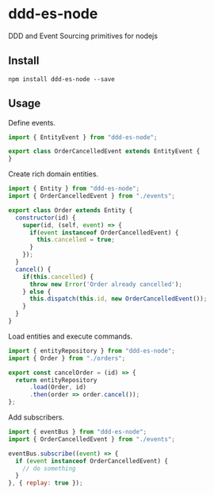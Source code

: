 # ddd-es-node

DDD and Event Sourcing primitives for nodejs

## Install

```shell
npm install ddd-es-node --save
```

## Usage

Define events.

```javascript
import { EntityEvent } from "ddd-es-node";

export class OrderCancelledEvent extends EntityEvent {
}
```

Create rich domain entities.

```javascript
import { Entity } from "ddd-es-node";
import { OrderCancelledEvent } from "./events";

export class Order extends Entity {
  constructor(id) {
    super(id, (self, event) => {
      if(event instanceof OrderCancelledEvent) {
        this.cancelled = true;
      }
    });
  }
  cancel() {
    if(this.cancelled) {
      throw new Error('Order already cancelled');
    } else {
      this.dispatch(this.id, new OrderCancelledEvent());
    }
  }
}
```

Load entities and execute commands.

```javascript
import { entityRepository } from "ddd-es-node";
import { Order } from "./orders";

export const cancelOrder = (id) => {
  return entityRepository
      .load(Order, id)
      .then(order => order.cancel());
};
```

Add subscribers.

```javascript
import { eventBus } from "ddd-es-node";
import { OrderCancelledEvent } from "./events";

eventBus.subscribe((event) => {
  if (event instanceof OrderCancelledEvent) {
    // do something
  }
}, { replay: true });
```

